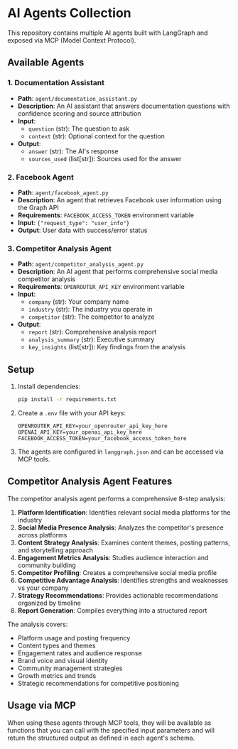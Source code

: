 # AI Agents Collection

This repository contains multiple AI agents built with LangGraph and exposed via MCP (Model Context Protocol).

## Available Agents

### 1. Documentation Assistant
- **Path**: `agent/documentation_assistant.py`
- **Description**: An AI assistant that answers documentation questions with confidence scoring and source attribution
- **Input**: 
  - `question` (str): The question to ask
  - `context` (str): Optional context for the question
- **Output**:
  - `answer` (str): The AI's response
  - `sources_used` (list[str]): Sources used for the answer

### 2. Facebook Agent
- **Path**: `agent/facebook_agent.py`
- **Description**: An agent that retrieves Facebook user information using the Graph API
- **Requirements**: `FACEBOOK_ACCESS_TOKEN` environment variable
- **Input**: `{"request_type": "user_info"}`
- **Output**: User data with success/error status

### 3. Competitor Analysis Agent
- **Path**: `agent/competitor_analysis_agent.py`
- **Description**: An AI agent that performs comprehensive social media competitor analysis
- **Requirements**: `OPENROUTER_API_KEY` environment variable
- **Input**:
  - `company` (str): Your company name
  - `industry` (str): The industry you operate in
  - `competitor` (str): The competitor to analyze
- **Output**:
  - `report` (str): Comprehensive analysis report
  - `analysis_summary` (str): Executive summary
  - `key_insights` (list[str]): Key findings from the analysis

## Setup

1. Install dependencies:
   ```bash
   pip install -r requirements.txt
   ```

2. Create a `.env` file with your API keys:
   ```
   OPENROUTER_API_KEY=your_openrouter_api_key_here
   OPENAI_API_KEY=your_openai_api_key_here
   FACEBOOK_ACCESS_TOKEN=your_facebook_access_token_here
   ```

3. The agents are configured in `langgraph.json` and can be accessed via MCP tools.

## Competitor Analysis Agent Features

The competitor analysis agent performs a comprehensive 8-step analysis:

1. **Platform Identification**: Identifies relevant social media platforms for the industry
2. **Social Media Presence Analysis**: Analyzes the competitor's presence across platforms
3. **Content Strategy Analysis**: Examines content themes, posting patterns, and storytelling approach
4. **Engagement Metrics Analysis**: Studies audience interaction and community building
5. **Competitor Profiling**: Creates a comprehensive social media profile
6. **Competitive Advantage Analysis**: Identifies strengths and weaknesses vs your company
7. **Strategy Recommendations**: Provides actionable recommendations organized by timeline
8. **Report Generation**: Compiles everything into a structured report

The analysis covers:
- Platform usage and posting frequency
- Content types and themes
- Engagement rates and audience response
- Brand voice and visual identity
- Community management strategies
- Growth metrics and trends
- Strategic recommendations for competitive positioning

## Usage via MCP

When using these agents through MCP tools, they will be available as functions that you can call with the specified input parameters and will return the structured output as defined in each agent's schema. 